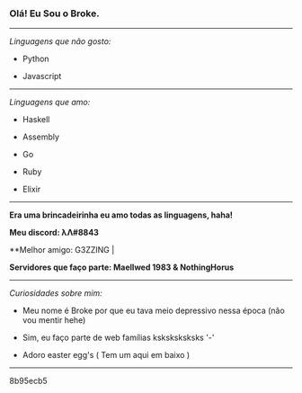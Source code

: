 ### Olá! Eu Sou o Broke.

-----------------------------
*Linguagens que não gosto:* 

- Python

- Javascript
-----------------------------

*Linguagens que amo:*

- Haskell

- Assembly 

- Go

- Ruby

- Elixir
----------------------------

**Era uma brincadeirinha eu amo todas as linguagens, haha!**

**Meu discord: λΛ#8843**

**Melhor amigo: G3ZZING | 

**Servidores que faço parte: Maellwed 1983 & NothingHorus**

-----------------------------

*Curiosidades sobre mim:*

- Meu nome é Broke por que eu tava meio depressivo nessa época (não vou mentir hehe)

- Sim, eu faço parte de web famílias ksksksksksks '-'

- Adoro easter egg's ( Tem um aqui em baixo )

------------------------------

8b95ecb5






